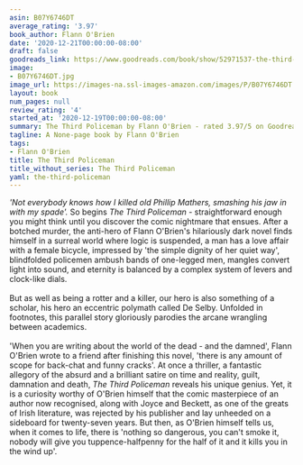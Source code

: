 ```yaml
---
asin: B07Y6746DT
average_rating: '3.97'
book_author: Flann O'Brien
date: '2020-12-21T00:00:00-08:00'
draft: false
goodreads_link: https://www.goodreads.com/book/show/52971537-the-third-policeman
image:
- B07Y6746DT.jpg
image_url: https://images-na.ssl-images-amazon.com/images/P/B07Y6746DT.01._SCLZZZZZZZ.jpg
layout: book
num_pages: null
review_rating: '4'
started_at: '2020-12-19T00:00:00-08:00'
summary: The Third Policeman by Flann O'Brien - rated 3.97/5 on Goodreads
tagline: A None-page book by Flann O'Brien
tags:
- Flann O'Brien
title: The Third Policeman
title_without_series: The Third Policeman
yaml: the-third-policeman
---
```


<i>'Not everybody knows how I killed old Phillip Mathers, smashing his jaw in with my spade'.</i> So begins <i>The Third Policeman</i> - straightforward enough you might think until you discover the comic nightmare that ensues. After a botched murder, the anti-hero of Flann O'Brien's hilariously dark novel finds himself in a surreal world where logic is suspended, a man has a love affair with a female bicycle, impressed by 'the simple dignity of her quiet way', blindfolded policemen ambush bands of one-legged men, mangles convert light into sound, and eternity is balanced by a complex system of levers and clock-like dials.<br /><br />But as well as being a rotter and a killer, our hero is also something of a scholar, his hero an eccentric polymath called De Selby. Unfolded in footnotes, this parallel story gloriously parodies the arcane wrangling between academics.<br /><br />'When you are writing about the world of the dead - and the damned', Flann O'Brien wrote to a friend after finishing this novel, 'there is any amount of scope for back-chat and funny cracks'. At once a thriller, a fantastic allegory of the absurd and a brilliant satire on time and reality, guilt, damnation and death, <i>The Third Policeman</i> reveals his unique genius. Yet, it is a curiosity worthy of O'Brien himself that the comic masterpiece of an author now recognised, along with Joyce and Beckett, as one of the greats of Irish literature, was rejected by his publisher and lay unheeded on a sideboard for twenty-seven years. But then, as O'Brien himself tells us, when it comes to life, there is 'nothing so dangerous, you can't smoke it, nobody will give you tuppence-halfpenny for the half of it and it kills you in the wind up'.